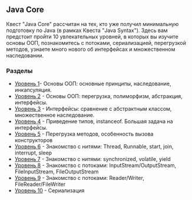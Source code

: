 ## Java Core

Квест "Java Core" рассчитан на тех, кто уже получил минимальную подготовку по Java (в рамках Квеста "Java Syntax").
Здесь вам предстоит пройти 10 увлекательных уровней, в которых вы изучите основы ООП, познакомитесь с потоками, сериализацией, перегрузкой методов, узнаете много нового об интерфейсах и множественном наследовании.


### Разделы

* [Уровень 1](src/com/javarush/task/task11)- Основы ООП: основные принципы, наследование, инкапсуляция.
* [Уровень 2](src/com/javarush/task/task12) - Основы ООП: перегрузка, полиморфизм, абстракция, интерфейсы.
* [Уровень 3](src/com/javarush/task/task13) - Интерфейсы: сравнение с абстрактным классом, множественное наследование.
* [Уровень 4](src/com/javarush/task/task14) - Приведение типов, instanceof. Большая задача на интерфейсы.
* [Уровень 5](src/com/javarush/task/task15) - Перегрузка методов, особенность вызова конструкторов
* [Уровень 6](src/com/javarush/task/task16) - Знакомство с нитями: Thread, Runnable, start, join, interrupt, sleep
* [Уровень 7](src/com/javarush/task/task17) - Знакомство с нитями: synchronized, volatile, yield
* [Уровень 8](src/com/javarush/task/task18) - Знакомство с потоками: InputStream/OutputStream, FileInputStream, FileOutputStream
* [Уровень 9](src/com/javarush/task/task19) - Знакомство с потоками: Reader/Writer, FileReader/FileWriter
* [Уровень 10](src/com/javarush/task/task20) - Сериализация
